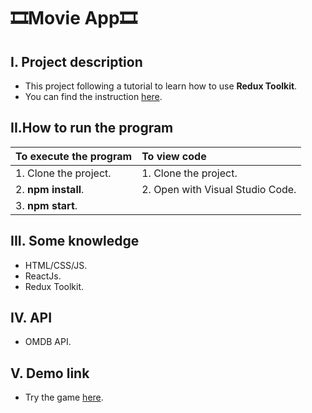 # :film_strip:Movie App:film_strip:
## I. Project description
- This project following a tutorial to learn how to use **Redux Toolkit**.
- You can find the instruction [here](https://www.youtube.com/watch?v=2kL28Qyw9-0&t=6348s).
## II.How to run the program
|To execute the program|To view code|
|------------|:---------------|
|1. Clone the project.|1. Clone the project.|
|2. **npm install**.|2. Open with Visual Studio Code.|
|3. **npm start**.||
## III. Some knowledge 
- HTML/CSS/JS.
- ReactJs.
- Redux Toolkit.
## IV. API
- OMDB API.
## V. Demo link
- Try the game [here](https://movieapp-felixnguyen.vercel.app/).



